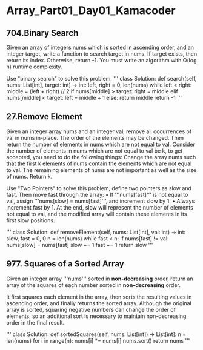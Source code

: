 # Array_Part01_Day01_Kamacoder
## 704.Binary Search
Given an array of integers nums which is sorted in ascending order, and an integer target, write a function to search target in nums. If target exists, then return its index. Otherwise, return -1.
You must write an algorithm with O(log n) runtime complexity.

Use "binary search" to solve this problem.
'''
class Solution:
    def search(self, nums: List[int], target: int) -> int:
        left, right = 0, len(nums)
        while left < right:
            middle = (left + right) // 2
            if nums[middle] > target:
                right = middle
            elif nums[middle] < target:
                left = middle + 1
            else:
                return middle
        return -1
'''

## 27.Remove Element
Given an integer array nums and an integer val, remove all occurrences of val in nums in-place. The order of the elements may be changed. Then return the number of elements in nums which are not equal to val.
Consider the number of elements in nums which are not equal to val be k, to get accepted, you need to do the following things:
Change the array nums such that the first k elements of nums contain the elements which are not equal to val. The remaining elements of nums are not important as well as the size of nums.
Return k.

Use "Two Pointers" to solve this problem, define two pointers as slow and fast. Then move fast through the array:
• If  '''nums[fast]''' is not equal to val, assign '''nums[slow] = nums[fast]''', and increment slow by 1.
• Always increment fast by 1.
At the end, slow will represent the number of elements not equal to val, and the modified array will contain these elements in its first slow positions.

'''
class Solution:
    def removeElement(self, nums: List[int], val: int) -> int:
        slow, fast = 0, 0
        n = len(nums)
        while fast < n:
            if nums[fast] != val:
                nums[slow] = nums[fast]
                slow += 1
            fast += 1
        return slow
'''

## 977. Squares of a Sorted Array
Given an integer array '''nums''' sorted in **non-decreasing** order, return an array of the squares of each number sorted in **non-decreasing** order.

It first squares each element in the array, then sorts the resulting values in ascending order, and finally returns the sorted array. Although the original array is sorted, squaring negative numbers can change the order of elements, so an additional sort is necessary to maintain non-decreasing order in the final result.

'''
class Solution:
    def sortedSquares(self, nums: List[int]) -> List[int]:
        n = len(nums)
        for i in range(n):
            nums[i] *= nums[i]
        nums.sort()
        return nums
'''